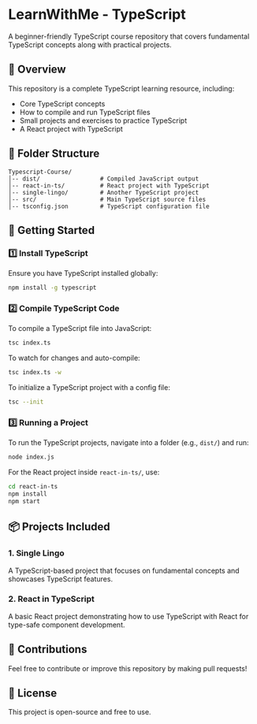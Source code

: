 # LearnWithMe - TypeScript

A beginner-friendly TypeScript course repository that covers fundamental TypeScript concepts along with practical projects.

## 📌 Overview

This repository is a complete TypeScript learning resource, including:

- Core TypeScript concepts
- How to compile and run TypeScript files
- Small projects and exercises to practice TypeScript
- A React project with TypeScript

## 📁 Folder Structure

```
Typescript-Course/
│-- dist/                 # Compiled JavaScript output
│-- react-in-ts/          # React project with TypeScript
│-- single-lingo/         # Another TypeScript project
│-- src/                  # Main TypeScript source files
│-- tsconfig.json         # TypeScript configuration file
```

## 🚀 Getting Started

### 1️⃣ Install TypeScript

Ensure you have TypeScript installed globally:

```sh
npm install -g typescript
```

### 2️⃣ Compile TypeScript Code

To compile a TypeScript file into JavaScript:

```sh
tsc index.ts
```

To watch for changes and auto-compile:

```sh
tsc index.ts -w
```

To initialize a TypeScript project with a config file:

```sh
tsc --init
```

### 3️⃣ Running a Project

To run the TypeScript projects, navigate into a folder (e.g., `dist/`) and run:

```sh
node index.js
```

For the React project inside `react-in-ts/`, use:

```sh
cd react-in-ts
npm install
npm start
```

## 📦 Projects Included

### 1. **Single Lingo**

A TypeScript-based project that focuses on fundamental concepts and showcases TypeScript features.

### 2. **React in TypeScript**

A basic React project demonstrating how to use TypeScript with React for type-safe component development.

## 🤝 Contributions

Feel free to contribute or improve this repository by making pull requests!

## 📜 License

This project is open-source and free to use.
